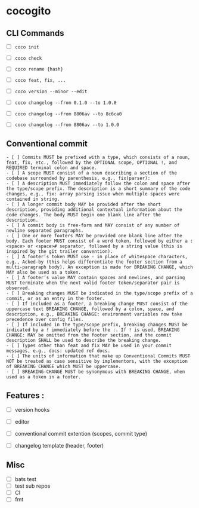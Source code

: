 # cocogito

## CLI Commands
- [ ] `coco init`
- [ ] `coco check`
- [ ] `coco rename {hash}`
- [ ] `coco feat, fix, ...` 
- [ ] `coco version --minor --edit`
- [ ] `coco changelog --from 0.1.0 --to 1.0.0`
- [ ] `coco changelog --from 8806av --to 8c6ca0`
- [ ] `coco changelog --from 8806av --to 1.0.0`


## Conventional commit 

    - [ ] Commits MUST be prefixed with a type, which consists of a noun, feat, fix, etc., followed by the OPTIONAL scope, OPTIONAL !, and REQUIRED terminal colon and space.
    - [ ] A scope MUST consist of a noun describing a section of the codebase surrounded by parenthesis, e.g., fix(parser):
    - [ ] A description MUST immediately follow the colon and space after the type/scope prefix. The description is a short summary of the code changes, e.g., fix: array parsing issue when multiple spaces were contained in string.
    - [ ] A longer commit body MAY be provided after the short description, providing additional contextual information about the code changes. The body MUST begin one blank line after the description.
    - [ ] A commit body is free-form and MAY consist of any number of newline separated paragraphs.
    - [ ] One or more footers MAY be provided one blank line after the body. Each footer MUST consist of a word token, followed by either a :<space> or <space># separator, followed by a string value (this is inspired by the git trailer convention).
    - [ ] A footer’s token MUST use - in place of whitespace characters, e.g., Acked-by (this helps differentiate the footer section from a multi-paragraph body). An exception is made for BREAKING CHANGE, which MAY also be used as a token.
    - [ ] A footer’s value MAY contain spaces and newlines, and parsing MUST terminate when the next valid footer token/separator pair is observed.
    - [ ] Breaking changes MUST be indicated in the type/scope prefix of a commit, or as an entry in the footer.
    - [ ] If included as a footer, a breaking change MUST consist of the uppercase text BREAKING CHANGE, followed by a colon, space, and description, e.g., BREAKING CHANGE: environment variables now take precedence over config files.
    - [ ] If included in the type/scope prefix, breaking changes MUST be indicated by a ! immediately before the :. If ! is used, BREAKING CHANGE: MAY be omitted from the footer section, and the commit description SHALL be used to describe the breaking change.
    - [ ] Types other than feat and fix MAY be used in your commit messages, e.g., docs: updated ref docs.
    - [ ] The units of information that make up Conventional Commits MUST NOT be treated as case sensitive by implementors, with the exception of BREAKING CHANGE which MUST be uppercase.
    - [ ] BREAKING-CHANGE MUST be synonymous with BREAKING CHANGE, when used as a token in a footer.


## Features :
 - [ ] version hooks
 - [ ] editor
 - [ ] conventional commit extention (scopes, commit type)
 - [ ] changelog template (header, footer)
 
 
## Misc
- [ ] bats test 
- [ ] test sub repos  
- [ ] CI
- [ ] fmt
